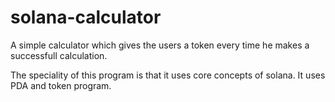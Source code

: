 # solana-calculator
A simple calculator which gives the users a token every time he makes a successfull calculation.

The speciality of this program is that it uses core concepts of solana. It uses PDA and token program.
